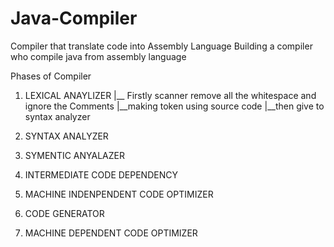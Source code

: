 # Java-Compiler
Compiler that translate code into Assembly Language
Building a compiler who compile java from assembly language

Phases of Compiler

1. LEXICAL ANAYLIZER
   |__ Firstly scanner remove all the whitespace and ignore the Comments
   |__making token using source code
       	   |__then give to syntax analyzer

2. SYNTAX ANALYZER
3. SYMENTIC ANYALAZER
4. INTERMEDIATE CODE DEPENDENCY
5. MACHINE INDENPENDENT CODE OPTIMIZER
6. CODE GENERATOR
7. MACHINE DEPENDENT CODE OPTIMIZER
